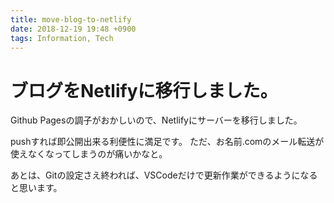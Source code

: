 ```yaml
---
title: move-blog-to-netlify
date: 2018-12-19 19:48 +0900
tags: Information, Tech
---
```


# ブログをNetlifyに移行しました。

Github Pagesの調子がおかしいので、Netlifyにサーバーを移行しました。

pushすれば即公開出来る利便性に満足です。
ただ、お名前.comのメール転送が使えなくなってしまうのが痛いかなと。

あとは、Gitの設定さえ終われば、VSCodeだけで更新作業ができるようになると思います。